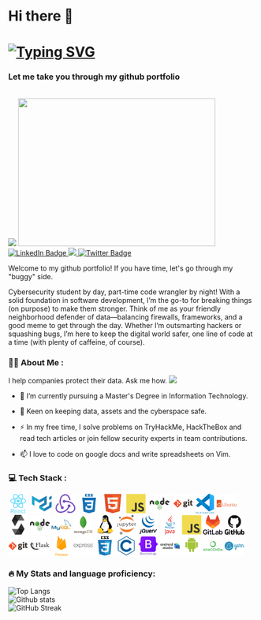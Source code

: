 # Hi there 👋
# [![Typing SVG](https://readme-typing-svg.herokuapp.com?font=Fira+Code&pause=1000&width=435&lines=Orem+Gitonga%2C+a+Cybersecurity+student)](https://git.io/typing-svg)

### Let me take you through my github portfolio

<div align="center">
   <img src="https://komarev.com/ghpvc/?username=mgorem&style=flat-square&color=blue" alt=""/>
</div>
<div id="header">
  <div>
      <img src="https://media.giphy.com/media/26SdS6M9jzxdqq72JU/giphy.gif" width="400"/>
      <img src="https://media.giphy.com/media/dWesBcTLavkZuG35MI/giphy.gif" width="400" height="300"/>
  </div>
  <div id="badges" align="left">
  <a href="https://www.linkedin.com/in/orem-gitonga-b37b9319b/">
    <img src="https://img.shields.io/badge/LinkedIn-blue?style=for-the-badge&logo=linkedin&logoColor=white" alt="LinkedIn Badge"/>
  </a>
  <a href="mailto:oremgitonga22@gmail.com">
    <img src="https://img.shields.io/badge/Gmail-D14836?style=for-the-badge&logo=gmail&logoColor=white alt="Gmail Badge"/>
  </a>
  <a href="https://twitter.com/mg_orem">
    <img src="https://img.shields.io/badge/Twitter-blue?style=for-the-badge&logo=twitter&logoColor=white" alt="Twitter Badge"/>
  </a>
</div>
  <p>
    Welcome to my github portfolio!
    If you have time, let's go through my "buggy" side.

Cybersecurity student by day, part-time code wrangler by night! With a solid foundation in software development, I’m the go-to for breaking things (on purpose) to make them stronger. Think of me as your friendly neighborhood defender of data—balancing firewalls, frameworks, and a good meme to get through the day. Whether I’m outsmarting hackers or squashing bugs, I’m here to keep the digital world safer, one line of code at a time (with plenty of caffeine, of course).
  </p>
</div>

### :man_technologist: About Me :
  I help companies protect their data. Ask me how. <img src="https://media.giphy.com/media/WUlplcMpOCEmTGBtBW/giphy.gif" width="30">
  - :telescope: I’m currently pursuing a Master's Degree in Information Technology.

  - :seedling: Keen on keeping data, assets and the cyberspace safe.

  - :zap: In my free time, I solve problems on TryHackMe, HackTheBox and read tech articles or join fellow security experts in team contributions.

  - :mailbox: I love to code on google docs and write spreadsheets on Vim.
</div>
                                                                                                                        
  ### 💻 Tech Stack :
<div>
  <img
    src="https://github.com/devicons/devicon/blob/master/icons/react/react-original-wordmark.svg"
    title="React"
    alt="React"
    width="40"
    height="40"
  />&nbsp;
  <img
    src="https://github.com/devicons/devicon/blob/master/icons/materialui/materialui-original.svg"
    title="Material UI"
    alt="Material UI"
    width="40"
    height="40"
  />&nbsp;
  <img
    src="https://github.com/devicons/devicon/blob/master/icons/redux/redux-original.svg"
    title="Redux"
    alt="Redux "
    width="40"
    height="40"
  />&nbsp;
  <img
    src="https://github.com/devicons/devicon/blob/master/icons/css3/css3-plain-wordmark.svg"
    title="CSS3"
    alt="CSS"
    width="40"
    height="40"
  />&nbsp;
  <img
    src="https://github.com/devicons/devicon/blob/master/icons/html5/html5-original.svg"
    title="HTML5"
    alt="HTML"
    width="40"
    height="40"
  />&nbsp;
  <img
    src="https://github.com/devicons/devicon/blob/master/icons/javascript/javascript-original.svg"
    title="JavaScript"
    alt="JavaScript"
    width="40"
    height="40"
  />&nbsp;
  <img
    src="https://github.com/devicons/devicon/blob/master/icons/nodejs/nodejs-original-wordmark.svg"
    title="NodeJS"
    alt="NodeJS"
    width="40"
    height="40"
  />&nbsp;
  <img
    src="https://github.com/devicons/devicon/blob/master/icons/git/git-original-wordmark.svg"
    title="Git"
    **alt="Git"
    width="40"
    height="40"
  />
  <img
  src="https://github.com/devicons/devicon/blob/master/icons/vscode/vscode-original-wordmark.svg
"
  title="Git"
  **alt="Git"
  width="40"
  height="40"
/>
<img
  src="https://github.com/devicons/devicon/blob/master/icons/ubuntu/ubuntu-plain-wordmark.svg
"
  title="Git"
  **alt="Git"
  width="40"
  height="40"
/>
<img
  src="https://github.com/devicons/devicon/blob/master/icons/solidity/solidity-original.svg
"
  title="Git"
  **alt="Git"
  width="40"
  height="40"
/>
<img
  src="https://github.com/devicons/devicon/blob/master/icons/nodejs/nodejs-original-wordmark.svg
"
  title="Git"
  **alt="Git"
  width="40"
  height="40"
/>
<img
  src="https://github.com/devicons/devicon/blob/master/icons/mysql/mysql-original-wordmark.svg
"
  title="Git"
  **alt="Git"
  width="40"
  height="40"
/>
<img
  src="https://github.com/devicons/devicon/blob/master/icons/mongodb/mongodb-original-wordmark.svg
"
  title="Git"
  **alt="Git"
  width="40"
  height="40"
/>
<img
  src="https://github.com/devicons/devicon/blob/master/icons/linux/linux-original.svg
"
  title="Git"
  **alt="Git"
  width="40"
  height="40"
/>
<img
  src="https://github.com/devicons/devicon/blob/master/icons/jupyter/jupyter-original-wordmark.svg
"
  title="Git"
  **alt="Git"
  width="40"
  height="40"
/>
<img
  src="https://github.com/devicons/devicon/blob/master/icons/jquery/jquery-original-wordmark.svg
"
  title="Git"
  **alt="Git"
  width="40"
  height="40"
/>
<img
  src="https://github.com/devicons/devicon/blob/master/icons/java/java-original-wordmark.svg
"
  title="Git"
  **alt="Git"
  width="40"
  height="40"
/>
<img
  src="https://github.com/devicons/devicon/blob/master/icons/javascript/javascript-original.svg
"
  title="Git"
  **alt="Git"
  width="40"
  height="40"
/>
<img
  src="https://github.com/devicons/devicon/blob/master/icons/gitlab/gitlab-original-wordmark.svg
"
  title="Git"
  **alt="Git"
  width="40"
  height="40"
/>
<img
  src="https://github.com/devicons/devicon/blob/master/icons/github/github-original-wordmark.svg
"
  title="Git"
  **alt="Git"
  width="40"
  height="40"
/>
<img
  src="https://github.com/devicons/devicon/blob/master/icons/git/git-original-wordmark.svg
"
  title="Git"
  **alt="Git"
  width="40"
  height="40"
/>
<img
  src="https://github.com/devicons/devicon/blob/master/icons/flask/flask-original-wordmark.svg
"
  title="Git"
  **alt="Git"
  width="40"
  height="40"
/>
<img
  src="https://github.com/devicons/devicon/blob/master/icons/firebase/firebase-plain-wordmark.svg
"
  title="Git"
  **alt="Git"
  width="40"
  height="40"
/>
<img
  src="https://github.com/devicons/devicon/blob/master/icons/express/express-original-wordmark.svg
"
  title="Git"
  **alt="Git"
  width="40"
  height="40"
/>
<img
  src="https://github.com/devicons/devicon/blob/master/icons/css3/css3-original-wordmark.svg
"
  title="Git"
  **alt="Git"
  width="40"
  height="40"
/>
<img
  src="https://github.com/devicons/devicon/blob/master/icons/c/c-line.svg
"
  title="Git"
  **alt="Git"
  width="40"
  height="40"
/>
<img
  src="https://github.com/devicons/devicon/blob/master/icons/bootstrap/bootstrap-original-wordmark.svg
"
  title="Git"
  **alt="Git"
  width="40"
  height="40"
/>
<img
  src="https://github.com/devicons/devicon/blob/master/icons/androidstudio/androidstudio-original-wordmark.svg"
  title="Git"
  **alt="Git"
  width="40"
  height="40"
/>
<img
  src="https://github.com/devicons/devicon/blob/master/icons/android/android-original-wordmark.svg"
  title="Git"
  **alt="Git"
  width="40"
  height="40"
/>
<img
  src="https://github.com/devicons/devicon/blob/master/icons/anaconda/anaconda-original-wordmark.svg"
  title="Git"
  **alt="Git"
  width="40"
  height="40"
/>
<img
  src="https://github.com/devicons/devicon/blob/master/icons/yarn/yarn-original-wordmark.svg
"
  title="Git"
  **alt="Git"
  width="40"
  height="40"
/>

</div>

### :fire: My Stats and language proficiency:
   ![Top Langs](https://github-readme-stats.vercel.app/api/top-langs/?username=mgorem&layout=compact&theme=vision-friendly-dark)
    <br/>
   ![Github stats](https://github-readme-stats.vercel.app/api?username=mgorem&theme=highcontrast&show_icons=true&count_private=true)
   <br/>
   ![GitHub Streak](http://github-readme-streak-stats.herokuapp.com?user=mgorem&theme=dark&date_format=M%20j%5B%2C%20Y%5D)
  
